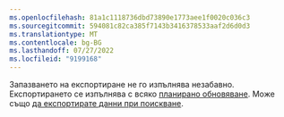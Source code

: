 ```yaml
---
ms.openlocfilehash: 81a1c1118736dbd73890e1773aee1f0020c036c3
ms.sourcegitcommit: 594081c82ca385f7143b3416378533aaf2d6d0d3
ms.translationtype: MT
ms.contentlocale: bg-BG
ms.lasthandoff: 07/27/2022
ms.locfileid: "9199168"
---
```

Запазването на експортиране не го изпълнява незабавно. Експортирането се изпълнява с всяко [планирано обновяване](../system.md#schedule-tab). Може също [да експортирате данни при поискване](../export-destinations.md#run-exports-on-demand).